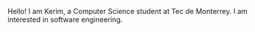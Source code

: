 Hello! I am Kerim, a Computer Science student at Tec de Monterrey. I am interested in software engineering.

